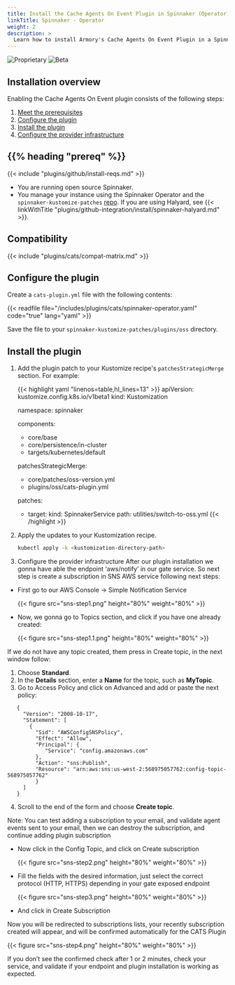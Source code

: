 ```yaml
---
title: Install the Cache Agents On Event Plugin in Spinnaker (Operator)
linkTitle: Spinnaker - Operator
weight: 2
description: >
  Learn how to install Armory's Cache Agents On Event Plugin in a Spinnaker instance managed by the Spinnaker Operator.
---
```


![Proprietary](/images/proprietary.svg) ![Beta](/images/beta.svg)

## Installation overview

Enabling the Cache Agents On Event plugin consists of the following steps:

1. [Meet the prerequisites](#before-you-begin)
1. [Configure the plugin](#configure-the-plugin)
1. [Install the plugin](#install-the-plugin)
1. [Configure the provider infrastructure](#configure-infra)

## {{% heading "prereq" %}}

{{< include "plugins/github/install-reqs.md" >}}
* You are running open source Spinnaker.
* You manage your instance using the Spinnaker Operator and the `spinnaker-kustomize-patches` [repo](https://github.com/armory/spinnaker-kustomize-patches). If you are using Halyard, see {{< linkWithTitle "plugins/github-integration/install/spinnaker-halyard.md" >}}.

## Compatibility

{{< include "plugins/cats/compat-matrix.md" >}}


## Configure the plugin

Create a `cats-plugin.yml` file with the following contents: 

{{< readfile file="/includes/plugins/cats/spinnaker-operator.yaml" code="true" lang="yaml" >}}

Save the file to your `spinnaker-kustomize-patches/plugins/oss` directory.



## Install the plugin

1. Add the plugin patch to your Kustomize recipe's `patchesStrategicMerge` section. For example:

   {{< highlight yaml "linenos=table,hl_lines=13" >}}
   apiVersion: kustomize.config.k8s.io/v1beta1
   kind: Kustomization
   
   namespace: spinnaker
   
   components:
     - core/base
     - core/persistence/in-cluster
     - targets/kubernetes/default
   
   patchesStrategicMerge:
     - core/patches/oss-version.yml
     - plugins/oss/cats-plugin.yml
   
   patches:
     - target:
         kind: SpinnakerService
       path: utilities/switch-to-oss.yml
   {{< /highlight >}}

1. Apply the updates to your Kustomization recipe.

   ```bash
   kubectl apply -k <kustomization-directory-path>
   ```
1. Configure the provider infrastructure
After our plugin installation we gonna have able the endpoint ‘aws/notify’  in our gate service. So next step is create a subscription in SNS AWS service following next steps:
- First go to our AWS Console → Simple Notification Service

  {{< figure src="sns-step1.png" height="80%" weight="80%" >}}

- Now, we gonna go to Topics section, and click if you have one already created:

  {{< figure src="sns-step1.1.png" height="80%" weight="80%" >}}

If we do not have any topic created, them press in Create topic, in the next window follow:
1. Choose **Standard**.
2. In the **Details** section, enter a **Name** for the topic, such as **MyTopic**.
3. Go to Access Policy and click on Advanced and add or paste the next policy:
```
   {
     "Version": "2008-10-17",
     "Statement": [
       {
         "Sid": "AWSConfigSNSPolicy",
         "Effect": "Allow",
         "Principal": {
            "Service": "config.amazonaws.com"
         },
         "Action": "sns:Publish",
         "Resource": "arn:aws:sns:us-west-2:568975057762:config-topic-568975057762"
         }
     ]
   }
```
4. Scroll to the end of the form and choose **Create topic**.
    
  Note: You can test adding a subscription to your email, and validate agent events sent to your email, then we can destroy the subscription, and continue adding plugin subscription

- Now click in the Config Topic, and click on Create subscription

  {{< figure src="sns-step2.png" height="80%" weight="80%" >}}
- Fill the fields with the desired information, just select the correct protocol (HTTP, HTTPS) depending in your gate exposed endpoint

  {{< figure src="sns-step3.png" height="80%" weight="80%" >}}
- And click in Create Subscription

Now you will be redirected to subscriptions lists, your recently subscription created will appear, and will be confirmed automatically for the CATS Plugin

{{< figure src="sns-step4.png" height="80%" weight="80%" >}}

If you don’t see the confirmed check after 1 or 2 minutes, check your service, and validate if your endpoint and plugin installation is working as expected.